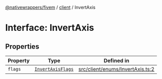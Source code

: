 [@nativewrappers/fivem](../../README.md) / [client](../README.md) / InvertAxis

# Interface: InvertAxis

## Properties

| Property | Type | Defined in |
| ------ | ------ | ------ |
| `flags` | [`InvertAxisFlags`](../enumerations/InvertAxisFlags.md) | [src/client/enums/InvertAxis.ts:2](https://github.com/nativewrappers/fivem/blob/23974f37709c3a4a6a2e52877548e496df556c3f/src/client/enums/InvertAxis.ts#L2) |
